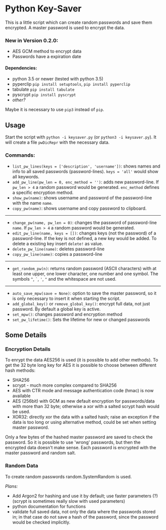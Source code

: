 # Python Key-Saver
This is a little script which can create random passwords and save them encrypted.
A master password is used to encrypt the data.

### New in Version 0.2.0:
- AES GCM method to encrypt data
- Passwords have a expiration date

#### Dependencies:
- python 3.5 or newer (tested with python 3.5)
- pyperclip `pip install setuptools`, `pip install pyperclip`
- tabulate `pip install tabulate`
- pyscrypt `pip install pyscrypt`
- *other?*

Maybe it is necessary to use `pip3` instead of `pip`.

## Usage
Start the script with `python -i keysaver.py` (or `python3 -i keysaver.py`). It will create a file `pwDicRepr` with the necessary data.

### Commands:
- `list_pw_lines(keys = ['description', 'username'])`: shows names and info to all saved passwords (password-lines). `keys = 'all'` would show all keywords.
- `add_pw_line(pw_len = 0, enc_method = '')`: adds new password-line. If `pw_len > 4` a random password would be generated. `enc_method` defines a specific encryption method.
- `show_pw(name)`: shows username and password of the password-line with the name `name`.
- `copy_pw(name)`: shows username and copy password to clipboard.
-----
- `change_pw(name, pw_len = 0)`: changes the password of password-line `name`. If `pw_len > 4` a random password would be generated.
- `edit_pw_line(name, keys = [])`: changes keys (not the password) of a password-line. If the key is not defined, a new key would be added. To delete a existing key insert `delete!` as value.
- `delete_pw_line(name)`: deletes password-line
- `copy_pw_line(name)`: copies a password-line
-----
- `get_random_pw(n)`: returns random password (ASCII characters) with at least one upper, one lower character, one number and one symbol. The symbols `^`, `` ` ``, `'`, `` " `` and the whitespace are not used.
-----
- `auto_save_mpw(save = None)`: option to save the master password, so it is only necessary to insert it when starting the script.
- `add_global_key()` or `remove_global_key()`: encrypt full data, not just password. By default a global key is active.
- `set_mpw()`: changes password and encryption method
- `set_pw_lifetime()`: Sets the lifetime for new or changed passwords

## Some Details
### Encryption Details
To enrypt the data AES256 is used (it is possible to add other methods). To get the 32 byte long key for AES it is possible to choose between different hash methods:
* SHA256
* scrypt - much more complex compared to SHA256
* AES with CTR mode and message authentication code (hmac) is now available
* AES (256bit) with GCM as new default encryption for passwords/data with more than 32 byte; otherwise a xor with a salted scrypt hash would be used.
* XOR32: directly xor the data with a salted hash; raise an exception if the data is too long or using alternative method, could be set when setting master password.

Only a few bytes of the hashed master password are saved to check the password. So it is possible to use 'wrong' passwords, but then the encrypted data doesn't make sense. Each password is encrypted with the master password and random salt.

### Random Data
To create random passwords random.SystemRandom is used.

*Plans:*
- Add Argon2 for hashing and use it by default; use faster parameters (?)(scrypt is sometimes really slow with used parameters)
- python documentation for functions
- validate full saved data, not only the data where the passwords stored in; in that case do not save a hash of the password, since the password would be checked implicitly.
